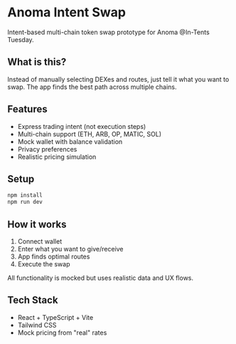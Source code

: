 # Anoma Intent Swap

Intent-based multi-chain token swap prototype for Anoma @In-Tents Tuesday.

## What is this?

Instead of manually selecting DEXes and routes, just tell it what you want to swap. The app finds the best path across multiple chains.

## Features

- Express trading intent (not execution steps)
- Multi-chain support (ETH, ARB, OP, MATIC, SOL)
- Mock wallet with balance validation
- Privacy preferences
- Realistic pricing simulation

## Setup

```bash
npm install
npm run dev
```

## How it works

1. Connect wallet
2. Enter what you want to give/receive
3. App finds optimal routes
4. Execute the swap

All functionality is mocked but uses realistic data and UX flows.

## Tech Stack

- React + TypeScript + Vite
- Tailwind CSS
- Mock pricing from "real" rates
